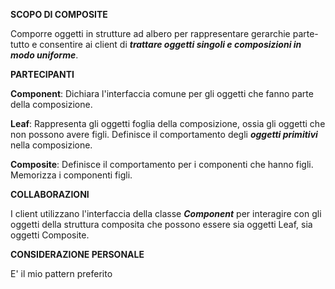 **SCOPO DI COMPOSITE**

Comporre oggetti in strutture ad albero per rappresentare gerarchie parte-tutto e consentire ai client di ***trattare oggetti singoli e composizioni in modo uniforme***.

**PARTECIPANTI**

**Component**: Dichiara l'interfaccia comune per gli oggetti che fanno parte della composizione.

**Leaf**: Rappresenta gli oggetti foglia della composizione, ossia gli oggetti che non possono avere figli. Definisce il comportamento degli ***oggetti primitivi*** nella composizione.

**Composite**: Definisce il comportamento per i componenti che hanno figli. Memorizza i componenti figli. 

**COLLABORAZIONI**

I client utilizzano l'interfaccia della classe ***Component*** per interagire con gli oggetti della struttura composita che possono essere sia oggetti Leaf, sia oggetti Composite.

**CONSIDERAZIONE PERSONALE**

E' il mio pattern preferito
